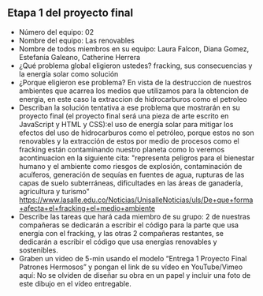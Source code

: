 ## Etapa 1 del proyecto final

- Número del equipo: 02
- Nombre del equipo: Las renovables
- Nombre de todos miembros en su equipo: Laura Falcon, Diana Gomez, Estefanía Galeano, Catherine Herrera
- ¿Qué problema global eligieron ustedes?  fracking, sus consecuencias y la energía solar como solución 
- ¿Porque eligieron ese problema? En vista de la destruccion de nuestros ambientes que acarrea los medios que utilizamos para la obtencion de energia, en este caso la extraccion de hidrocarburos como el petroleo
- Describan la solución tentativa a ese problema que mostrarán en su proyecto final (el proyecto final será una pieza de arte escrito en JavaScript y HTML y CSS):el uso de energía solar para mitigar los efectos del uso de hidrocarburos como el petróleo, porque estos no son renovables y la extracción de estos por medio de procesos como el fracking están contaminando nuestro planeta como lo veremos acontinuacion en la siguiente cita: "representa peligros para el bienestar humano y el ambiente como riesgos de explosión, contaminación de acuíferos, generación de sequías en fuentes de agua, rupturas de las capas de suelo subterráneas, dificultades en las áreas de ganadería, agricultura y turismo" https://www.lasalle.edu.co/Noticias/UnisalleNoticias/uls/De+que+forma+afecta+el+fracking+el+medio+ambiente
- Describe las tareas que hará cada miembro de su grupo: 2 de nuestras compañeras se dedicarán a escribir el código para la parte que usa energía con el fracking, y las otras 2 compañeras restantes, se dedicarán a escribir el código que usa energías renovables y sostenibles.
- Graben un video de 5-min usando el modelo “Entrega 1 Proyecto Final Patrones Hermosos” y pongan el link de su vídeo en YouTube/Vimeo aquí:
No se olviden de diseñar su obra en un papel y incluir una foto de este dibujo en el vídeo entregable.
